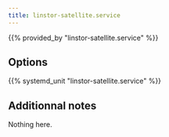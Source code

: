 ```yaml
---
title: linstor-satellite.service
---
```


{{% provided_by "linstor-satellite.service" %}}

## Options

{{% systemd_unit "linstor-satellite.service" %}}

## Additionnal notes

Nothing here.